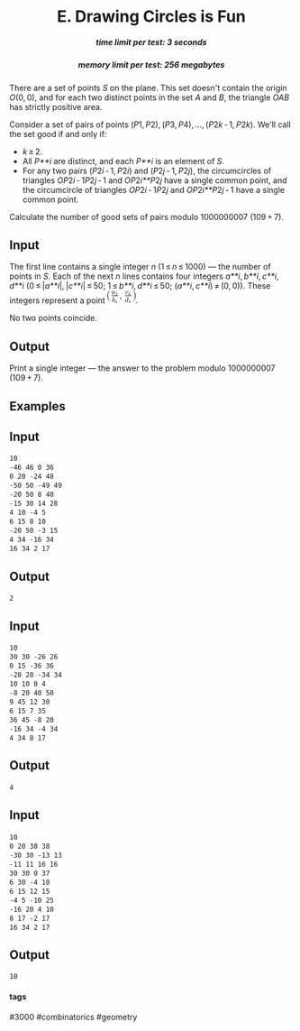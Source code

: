 <h1 style='text-align: center;'> E. Drawing Circles is Fun</h1>

<h5 style='text-align: center;'>time limit per test: 3 seconds</h5>
<h5 style='text-align: center;'>memory limit per test: 256 megabytes</h5>

There are a set of points *S* on the plane. This set doesn't contain the origin *O*(0, 0), and for each two distinct points in the set *A* and *B*, the triangle *OAB* has strictly positive area.

Consider a set of pairs of points (*P*1, *P*2), (*P*3, *P*4), ..., (*P*2*k* - 1, *P*2*k*). We'll call the set good if and only if:

* *k* ≥ 2.
* All *P**i* are distinct, and each *P**i* is an element of *S*.
* For any two pairs (*P*2*i* - 1, *P*2*i*) and (*P*2*j* - 1, *P*2*j*), the circumcircles of triangles *OP*2*i* - 1*P*2*j* - 1 and *OP*2*i**P*2*j* have a single common point, and the circumcircle of triangles *OP*2*i* - 1*P*2*j* and *OP*2*i**P*2*j* - 1 have a single common point.

Calculate the number of good sets of pairs modulo 1000000007 (109 + 7).

## Input

The first line contains a single integer *n* (1 ≤ *n* ≤ 1000) — the number of points in *S*. Each of the next *n* lines contains four integers *a**i*, *b**i*, *c**i*, *d**i* (0 ≤ |*a**i*|, |*c**i*| ≤ 50; 1 ≤ *b**i*, *d**i* ≤ 50; (*a**i*, *c**i*) ≠ (0, 0)). These integers represent a point ![](images/eb0ead1a6138beb1ef687d910311920c2d9818fc.png).

No two points coincide.

## Output

Print a single integer — the answer to the problem modulo 1000000007 (109 + 7).

## Examples

## Input


```
10  
-46 46 0 36  
0 20 -24 48  
-50 50 -49 49  
-20 50 8 40  
-15 30 14 28  
4 10 -4 5  
6 15 8 10  
-20 50 -3 15  
4 34 -16 34  
16 34 2 17  

```
## Output


```
2  

```
## Input


```
10  
30 30 -26 26  
0 15 -36 36  
-28 28 -34 34  
10 10 0 4  
-8 20 40 50  
9 45 12 30  
6 15 7 35  
36 45 -8 20  
-16 34 -4 34  
4 34 8 17  

```
## Output


```
4  

```
## Input


```
10  
0 20 38 38  
-30 30 -13 13  
-11 11 16 16  
30 30 0 37  
6 30 -4 10  
6 15 12 15  
-4 5 -10 25  
-16 20 4 10  
8 17 -2 17  
16 34 2 17  

```
## Output


```
10  

```


#### tags 

#3000 #combinatorics #geometry 